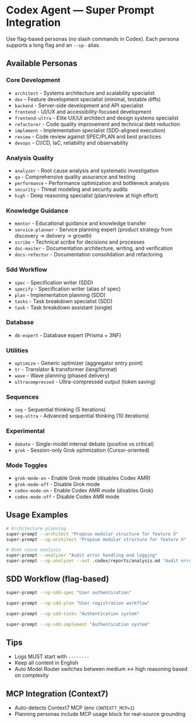 # Codex Agent — Super Prompt Integration

Use flag-based personas (no slash commands in Codex). Each persona supports a long flag and an `--sp-` alias.

## Available Personas

### Core Development
- `architect` - Systems architecture and scalability specialist
- `dev` - Feature development specialist (minimal, testable diffs)
- `backend` - Server-side development and API specialist
- `frontend` - UI/UX and accessibility-focused development
- `frontend-ultra` - Elite UX/UI architect and design systems specialist
- `refactorer` - Code quality improvement and technical debt reduction
- `implement` - Implementation specialist (SDD-aligned execution)
- `review` - Code review against SPEC/PLAN and best practices
- `devops` - CI/CD, IaC, reliability and observability

### Analysis Quality
- `analyzer` - Root cause analysis and systematic investigation
- `qa` - Comprehensive quality assurance and testing
- `performance` - Performance optimization and bottleneck analysis
- `security` - Threat modeling and security audits
- `high` - Deep reasoning specialist (plan/review at high effort)

### Knowledge Guidance
- `mentor` - Educational guidance and knowledge transfer
- `service-planner` - Service planning expert (product strategy from discovery → delivery → growth)
- `scribe` - Technical scribe for decisions and processes
- `doc-master` - Documentation architecture, writing, and verification
- `docs-refector` - Documentation consolidation and refactoring

### Sdd Workflow
- `spec` - Specification writer (SDD)
- `specify` - Specification writer (alias of spec)
- `plan` - Implementation planning (SDD)
- `tasks` - Task breakdown specialist (SDD)
- `task` - Task breakdown assistant (single)

### Database
- `db-expert` - Database expert (Prisma + 3NF)

### Utilities
- `optimize` - Generic optimizer (aggregator entry point)
- `tr` - Translator & transformer (lang/format)
- `wave` - Wave planning (phased delivery)
- `ultracompressed` - Ultra-compressed output (token saving)

### Sequences
- `seq` - Sequential thinking (5 iterations)
- `seq-ultra` - Advanced sequential thinking (10 iterations)

### Experimental
- `debate` - Single-model internal debate (positive vs critical)
- `grok` - Session-only Grok optimization (Cursor-oriented)

### Mode Toggles
- `grok-mode-on` - Enable Grok mode (disables Codex AMR)
- `grok-mode-off` - Disable Grok mode
- `codex-mode-on` - Enable Codex AMR mode (disables Grok)
- `codex-mode-off` - Disable Codex AMR mode

## Usage Examples

```bash
# Architecture planning
super-prompt --architect "Propose modular structure for feature X"
super-prompt --sp-architect "Propose modular structure for feature X"

# Root cause analysis
super-prompt --analyzer "Audit error handling and logging"
super-prompt --sp-analyzer --out .codex/reports/analysis.md "Audit error handling and logging"
```

## SDD Workflow (flag-based)

```bash
super-prompt --sp-sdd-spec "User authentication"
```

```bash
super-prompt --sp-sdd-plan "User registration workflow"
```

```bash
super-prompt --sp-sdd-tasks "Authentication system"
```

```bash
super-prompt --sp-sdd-implement "Authentication system"
```

## Tips
- Logs MUST start with `--------`
- Keep all content in English
- Auto Model Router switches between medium ↔ high reasoning based on complexity

## MCP Integration (Context7)
- Auto-detects Context7 MCP (env `CONTEXT7_MCP=1`)
- Planning personas include MCP usage block for real-source grounding
